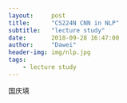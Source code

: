 ```yaml
---
layout:     post
title:      "CS224N CNN in NLP"
subtitle:   "lecture study"
date:       2018-09-28 16:47:00
author:     "Dawei"
header-img: img/nlp.jpg
tags:
    - lecture study
---
```

国庆填
